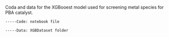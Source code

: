Coda and data for the XGBooest model used for screening metal species for PBA catalyst.

    -----Code: notebook file

    -----Data: XGBDataset folder
